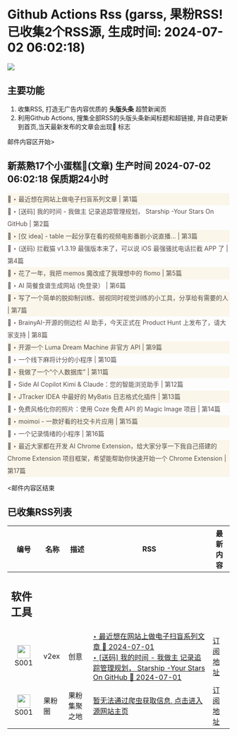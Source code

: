 # Github Actions Rss (garss, 果粉RSS! 已收集2个RSS源, 生成时间: 2024-07-02 06:02:18)

![](https://cdn.jsdelivr.net/gh/xinkeji/garss/_media/ga-rss.png)



## 主要功能
1. 收集RSS, 打造无广告内容优质的 **头版头条** 超赞新闻页
2. 利用Github Actions, 搜集全部RSS的头版头条新闻标题和超链接, 并自动更新到首页,当天最新发布的文章会出现🌈 标志

邮件内容区开始>
<h2>新蒸熟17个小蛋糕🍰(文章) 生产时间 2024-07-02 06:02:18 保质期24小时</h2>

<div style='line-height:3;background-color:#FAF6EA;' ><a href='https://www.v2ex.com/t/1053954#reply33' style="line-height:2;text-decoration:none;display:block;color:#584D49;">🌈 ‣ 最近想在网站上做电子扫盲系列文章 | 第1篇</a></div><div style='line-height:3;' ><a href='https://www.v2ex.com/t/1054083#reply4' style="line-height:2;text-decoration:none;display:block;color:#584D49;">🌈 ‣ [送码] 我的时间 - 我做主 记录追踪管理规划， Starship -Your Stars On GitHub | 第2篇</a></div><div style='line-height:3;background-color:#FAF6EA;' ><a href='https://www.v2ex.com/t/1054099#reply0' style="line-height:2;text-decoration:none;display:block;color:#584D49;">🌈 ‣ [仅 idea] - table 一起分享在看的视频电影番剧小说直播... | 第3篇</a></div><div style='line-height:3;' ><a href='https://www.v2ex.com/t/1053953#reply47' style="line-height:2;text-decoration:none;display:block;color:#584D49;">🌈 ‣ (送码) 拦截猫 v1.3.19 最强版本来了，可以说 iOS 最强骚扰电话拦截 APP 了 | 第4篇</a></div><div style='line-height:3;background-color:#FAF6EA;' ><a href='https://www.v2ex.com/t/1054044#reply4' style="line-height:2;text-decoration:none;display:block;color:#584D49;">🌈 ‣ 花了一年，我把 memos 魔改成了我理想中的 flomo | 第5篇</a></div><div style='line-height:3;' ><a href='https://www.v2ex.com/t/1054070#reply4' style="line-height:2;text-decoration:none;display:block;color:#584D49;">🌈 ‣ AI 简餐食谱生成网站 (免登录） | 第6篇</a></div><div style='line-height:3;background-color:#FAF6EA;' ><a href='https://www.v2ex.com/t/1054056#reply0' style="line-height:2;text-decoration:none;display:block;color:#584D49;">🌈 ‣ 写了一个简单的脱抑制训练、弱视同时视觉训练的小工具，分享给有需要的人 | 第7篇</a></div><div style='line-height:3;' ><a href='https://www.v2ex.com/t/1054032#reply0' style="line-height:2;text-decoration:none;display:block;color:#584D49;">🌈 ‣ BrainyAI-开源的侧边栏 AI 助手，今天正式在 Product Hunt 上发布了，请大家支持 | 第8篇</a></div><div style='line-height:3;background-color:#FAF6EA;' ><a href='https://www.v2ex.com/t/1054005#reply1' style="line-height:2;text-decoration:none;display:block;color:#584D49;">🌈 ‣ 开源一个 Luma Dream Machine 非官方 API | 第9篇</a></div><div style='line-height:3;' ><a href='https://www.v2ex.com/t/1053960#reply10' style="line-height:2;text-decoration:none;display:block;color:#584D49;">🌈 ‣ 一个线下麻将计分的小程序 | 第10篇</a></div><div style='line-height:3;background-color:#FAF6EA;' ><a href='https://www.v2ex.com/t/1053879#reply20' style="line-height:2;text-decoration:none;display:block;color:#584D49;">🌈 ‣ 我做了一个“个人数据库” | 第11篇</a></div><div style='line-height:3;' ><a href='https://www.v2ex.com/t/1053959#reply0' style="line-height:2;text-decoration:none;display:block;color:#584D49;">🌈 ‣ Side AI Copilot Kimi & Claude：您的智能浏览助手 | 第12篇</a></div><div style='line-height:3;background-color:#FAF6EA;' ><a href='https://www.v2ex.com/t/1053952#reply0' style="line-height:2;text-decoration:none;display:block;color:#584D49;">🌈 ‣ JTracker IDEA 中最好的 MyBatis 日志格式化插件 | 第13篇</a></div><div style='line-height:3;' ><a href='https://www.v2ex.com/t/1053834#reply5' style="line-height:2;text-decoration:none;display:block;color:#584D49;">🌈 ‣ 免费风格化你的照片：使用 Coze 免费 API 的 Magic Image 项目 | 第14篇</a></div><div style='line-height:3;background-color:#FAF6EA;' ><a href='https://www.v2ex.com/t/1053803#reply7' style="line-height:2;text-decoration:none;display:block;color:#584D49;">🌈 ‣ moimoi - 一款好看的社交卡片应用 | 第15篇</a></div><div style='line-height:3;' ><a href='https://www.v2ex.com/t/1053805#reply7' style="line-height:2;text-decoration:none;display:block;color:#584D49;">🌈 ‣ 一个记录情绪的小程序 | 第16篇</a></div><div style='line-height:3;background-color:#FAF6EA;' ><a href='https://www.v2ex.com/t/1053824#reply2' style="line-height:2;text-decoration:none;display:block;color:#584D49;">🌈 ‣ 最近大家都在开发 AI Chrome Extension，给大家分享一下我自己搭建的 Chrome Extension 项目框架，希望能帮助你快速开始一个 Chrome Extension | 第17篇</a></div>

<邮件内容区结束

## 已收集RSS列表

| 编号 | 名称 | 描述 | RSS | 最新内容 |
| --- | --- | --- | --- | --- |
| <h2 id="软件工具">软件工具</h2> |  |   |  |  |
| <div id="S001" style="text-align: center;"><img src="https://cdn.jsdelivr.net/gh/zhaoolee/garss/_media/favicon/S001.png" width="30px" style="width:30px;height: auto;"/><br><span>S001</span></div> | v2ex | 创意 | [‣ 最近想在网站上做电子扫盲系列文章 🌈 2024-07-01](https://www.v2ex.com/t/1053954#reply33)<br/>[‣ \[送码\] 我的时间 - 我做主 记录追踪管理规划， Starship -Your Stars On GitHub 🌈 2024-07-01](https://www.v2ex.com/t/1054083#reply4) | [订阅地址](https://www.v2ex.com/feed/tab/creative.xml) |
| <div id="S001" style="text-align: center;"><img src="https://cdn.jsdelivr.net/gh/zhaoolee/garss/_media/favicon/S001.png" width="30px" style="width:30px;height: auto;"/><br><span>S001</span></div> | 果粉圈 | 果粉集聚之地 | [暂无法通过爬虫获取信息, 点击进入源网站主页](https://g0f.cn) | [订阅地址](https://g0f.cn/rss.xml) |



